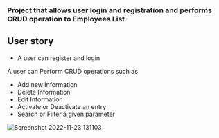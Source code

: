 ### Project that allows user login and registration and performs CRUD operation to Employees List

## User story
* A user can register and login

A user can Perform CRUD operations such as
- Add new Information
- Delete Information
- Edit Information
- Activate or Deactivate an entry
- Search or Filter a given parameter


![Screenshot 2022-11-23 131103](https://user-images.githubusercontent.com/78798386/203522184-20a0fb9b-f15e-4491-b776-c6992f09de26.png)
